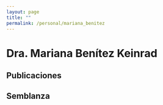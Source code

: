 ```yaml
---
layout: page
title: ""
permalink: /personal/mariana_benitez
---
```


# Dra. Mariana Benítez Keinrad

## Publicaciones

## Semblanza

